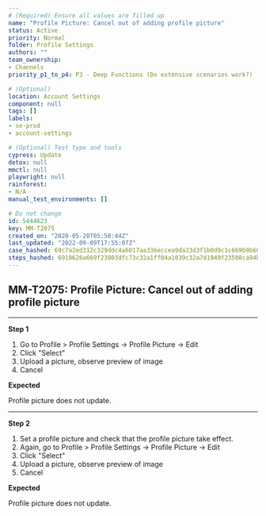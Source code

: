 ```yaml
---
# (Required) Ensure all values are filled up
name: "Profile Picture: Cancel out of adding profile picture"
status: Active
priority: Normal
folder: Profile Settings
authors: ""
team_ownership: 
- Channels
priority_p1_to_p4: P3 - Deep Functions (Do extensive scenarios work?)

# (Optional)
location: Account Settings
component: null
tags: []
labels: 
- se-prod
- account-settings

# (Optional) Test type and tools
cypress: Update
detox: null
mmctl: null
playwright: null
rainforest: 
- N/A
manual_test_environments: []

# Do not change
id: 5444623
key: MM-T2075
created_on: "2020-05-20T05:50:44Z"
last_updated: "2022-09-09T17:55:07Z"
case_hashed: 69c7a2ed312c329ddc4a6017aa336eccea9da23d3f1b0d9c1c669b9b602a93a31584ae95befd0d96e636c263905b0656
steps_hashed: 6918626a669f23803dfc73c32a1ff04a1039c32a7d1949f23508ca94b41c51eafe2e8a9cbd267c369f934f582e5f15db
---
```


<!-- (Auto-generated) Based on frontmatter's "key" and "name" -->

## MM-T2075: Profile Picture: Cancel out of adding profile picture

---

**Step 1**

1. Go to Profile > Profile Settings -> Profile Picture -> Edit
2. Click "Select"
3. Upload a picture, observe preview of image
4. Cancel

**Expected**

Profile picture does not update.

---

**Step 2**

1. Set a profile picture and check that the profile picture take effect.
2. Again, go to Profile > Profile Settings -> Profile Picture -> Edit
3. Click "Select"
4. Upload a picture, observe preview of image
5. Cancel

**Expected**

Profile picture does not update.
